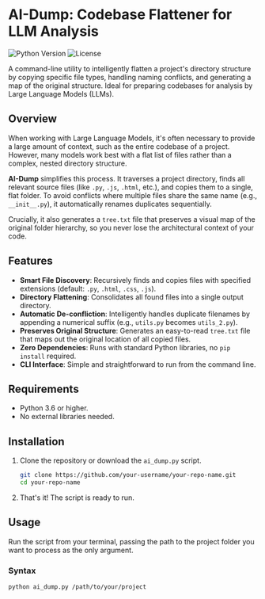 # AI-Dump: Codebase Flattener for LLM Analysis

![Python Version](https://img.shields.io/badge/python-3.6+-blue.svg)
![License](https://img.shields.io/badge/license-MIT-green.svg)

A command-line utility to intelligently flatten a project's directory structure by copying specific file types, handling naming conflicts, and generating a map of the original structure. Ideal for preparing codebases for analysis by Large Language Models (LLMs).

## Overview

When working with Large Language Models, it's often necessary to provide a large amount of context, such as the entire codebase of a project. However, many models work best with a flat list of files rather than a complex, nested directory structure.

**AI-Dump** simplifies this process. It traverses a project directory, finds all relevant source files (like `.py`, `.js`, `.html`, etc.), and copies them to a single, flat folder. To avoid conflicts where multiple files share the same name (e.g., `__init__.py`), it automatically renames duplicates sequentially.

Crucially, it also generates a `tree.txt` file that preserves a visual map of the original folder hierarchy, so you never lose the architectural context of your code.

## Features

-   **Smart File Discovery**: Recursively finds and copies files with specified extensions (default: `.py`, `.html`, `.css`, `.js`).
-   **Directory Flattening**: Consolidates all found files into a single output directory.
-   **Automatic De-confliction**: Intelligently handles duplicate filenames by appending a numerical suffix (e.g., `utils.py` becomes `utils_2.py`).
-   **Preserves Original Structure**: Generates an easy-to-read `tree.txt` file that maps out the original location of all copied files.
-   **Zero Dependencies**: Runs with standard Python libraries, no `pip install` required.
-   **CLI Interface**: Simple and straightforward to run from the command line.

## Requirements

-   Python 3.6 or higher.
-   No external libraries needed.

## Installation

1.  Clone the repository or download the `ai_dump.py` script.
    ```sh
    git clone https://github.com/your-username/your-repo-name.git
    cd your-repo-name
    ```
2.  That's it! The script is ready to run.

## Usage

Run the script from your terminal, passing the path to the project folder you want to process as the only argument.

### Syntax

```sh
python ai_dump.py /path/to/your/project